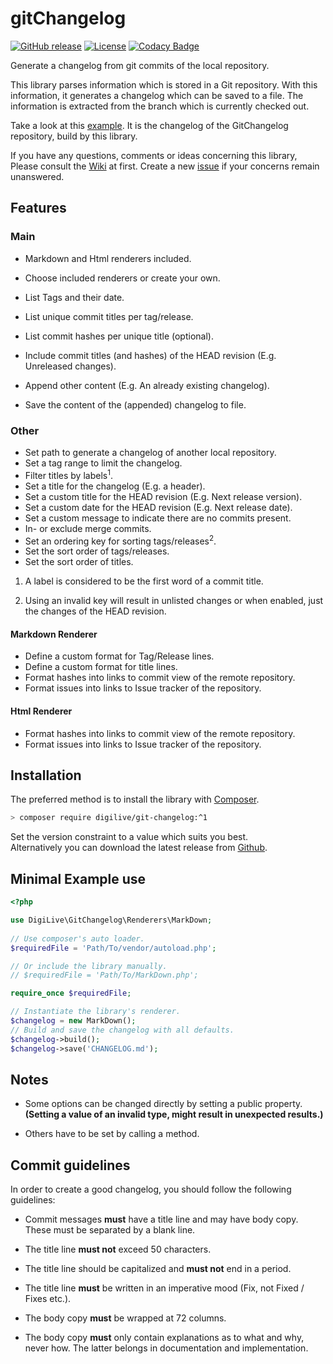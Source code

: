# gitChangelog

[![GitHub release](https://img.shields.io/github/v/release/DigiLive/gitChangelog?include_prereleases)](https://github.com/DigiLive/gitChangelog/releases)
[![License](https://img.shields.io/badge/License-BSD%203--Clause-blue.svg)](https://opensource.org/licenses/BSD-3-Clause)
[![Codacy Badge](https://app.codacy.com/project/badge/Grade/7f0447563661494daac0c4fae4335ac0)](https://www.codacy.com/gh/DigiLive/gitChangelog/dashboard?utm_source=github.com&amp;utm_medium=referral&amp;utm_content=DigiLive/gitChangelog&amp;utm_campaign=Badge_Grade)

Generate a changelog from git commits of the local repository.

This library parses information which is stored in a Git repository. With this
information, it generates a changelog which can be saved to a file. The
information is extracted from the branch which is currently checked out.

Take a look at this [example](CHANGELOG.md). It is the changelog of the
GitChangelog repository, build by this library.

If you have any questions, comments or ideas concerning this library, Please
consult the [Wiki](https://github.com/DigiLive/gitChangelog/wiki) at first.
Create a new [issue](https://github.com/DigiLive/gitChangelog/issues/new) if
your concerns remain unanswered.

## Features

### Main

* Markdown and Html renderers included.

* Choose included renderers or create your own.

* List Tags and their date.

* List unique commit titles per tag/release.

* List commit hashes per unique title (optional).

* Include commit titles (and hashes) of the HEAD revision (E.g. Unreleased
  changes).

* Append other content (E.g. An already existing changelog).

* Save the content of the (appended) changelog to file.

### Other

* Set path to generate a changelog of another local repository.
* Set a tag range to limit the changelog.
* Filter titles by labels<sup>1</sup>.
* Set a title for the changelog (E.g. a header).
* Set a custom title for the HEAD revision (E.g. Next release version).
* Set a custom date for the HEAD revision (E.g. Next release date).
* Set a custom message to indicate there are no commits present.
* In- or exclude merge commits.
* Set an ordering key for sorting tags/releases<sup>2</sup>.
* Set the sort order of tags/releases.
* Set the sort order of titles.

1. A label is considered to be the first word of a commit title.

2. Using an invalid key will result in unlisted changes or when enabled, just
   the changes of the HEAD revision.

#### Markdown Renderer

* Define a custom format for Tag/Release lines.
* Define a custom format for title lines.
* Format hashes into links to commit view of the remote repository.
* Format issues into links to Issue tracker of the repository.

#### Html Renderer

* Format hashes into links to commit view of the remote repository.
* Format issues into links to Issue tracker of the repository.

## Installation

The preferred method is to install the library
with [Composer](http://getcomposer.org).

```sh
> composer require digilive/git-changelog:^1
```

Set the version constraint to a value which suits you best.  
Alternatively you can download the latest release
from [Github](https://github.com/DigiLive/gitChangelog/releases).

## Minimal Example use

```php
<?php

use DigiLive\GitChangelog\Renderers\MarkDown;
 
// Use composer's auto loader.
$requiredFile = 'Path/To/vendor/autoload.php';

// Or include the library manually.
// $requiredFile = 'Path/To/MarkDown.php';

require_once $requiredFile;

// Instantiate the library's renderer.
$changelog = new MarkDown();
// Build and save the changelog with all defaults.
$changelog->build();
$changelog->save('CHANGELOG.md');
```

## Notes

* Some options can be changed directly by setting a public property.
  **(Setting a value of an invalid type, might result in unexpected results.)**

* Others have to be set by calling a method.

## Commit guidelines

In order to create a good changelog, you should follow the following guidelines:

* Commit messages **must** have a title line and may have body copy. These must
  be separated by a blank line.

* The title line **must not** exceed 50 characters.

* The title line should be capitalized and **must not** end in a period.

* The title line **must** be written in an imperative mood (Fix, not Fixed /
  Fixes etc.).

* The body copy **must** be wrapped at 72 columns.

* The body copy **must** only contain explanations as to what and why, never
  how. The latter belongs in documentation and implementation.
